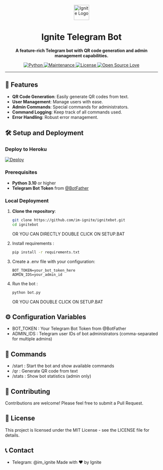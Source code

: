 <p align="center">
  <img src="https://github.com/user-attachments/assets/4e31464e-889c-4cdc-8728-c56b1843bf23" alt="Ignite Logo" width="50px">
</p>

<h1 align="center">
  <b>Ignite Telegram Bot</b>
</h1>

<p align="center">
  <b>A feature-rich Telegram bot with QR code generation and admin management capabilities.</b>
</p>

<p align="center">
  <a href="https://www.python.org/">
    <img src="https://img.shields.io/badge/Python-v3.10-blue" alt="Python">
  </a>
  <a href="https://github.com/im-ignite/ignitebot/graphs/commit-activity">
    <img src="https://img.shields.io/badge/Maintained%3F-yes-green.svg" alt="Maintenance">
  </a>
  <a href="LICENSE">
    <img src="https://img.shields.io/badge/License-MIT-blue" alt="License">
  </a>
  <a href="https://github.com/im-ignite/ignitebot">
    <img src="https://badges.frapsoft.com/os/v2/open-source.svg?v=103" alt="Open Source Love">
  </a>
</p>

---

## 🚀 Features
- **QR Code Generation**: Easily generate QR codes from text.
- **User Management**: Manage users with ease.
- **Admin Commands**: Special commands for administrators.
- **Command Logging**: Keep track of all commands used.
- **Error Handling**: Robust error management.

## 🛠️ Setup and Deployment

### Deploy to Heroku
[![Deploy](https://www.herokucdn.com/deploy/button.svg)](https://heroku.com/deploy?template=https://github.com/im-ignite/ignitebot)

### Prerequisites
- **Python 3.10** or higher
- **Telegram Bot Token** from [@BotFather](https://t.me/BotFather)

### Local Deployment
1. **Clone the repository**:
   ```bash
   git clone https://github.com/im-ignite/ignitebot.git
   cd ignitebot
   ```
   OR YOU CAN DIRECTLY  DOUBLE CLICK ON SETUP.BAT
2. Install requirements :
   
   ```bash
   pip install -r requirements.txt
    ```
3. Create a .env file with your configuration:
   
   ```env
   BOT_TOKEN=your_bot_token_here
   ADMIN_IDS=your_admin_id
    ```
4. Run the bot :
   
   ```bash
   python bot.py
    ```
   OR YOU CAN DOUBLE CLICK ON SETUP.BAT
## ⚙️ Configuration Variables
- BOT_TOKEN : Your Telegram Bot Token from @BotFather
- ADMIN_IDS : Telegram user IDs of bot administrators (comma-separated for multiple admins)
## 📜 Commands
- /start : Start the bot and show available commands
- /qr : Generate QR code from text
- /stats : Show bot statistics (admin only)
## 🤝 Contributing
Contributions are welcome! Please feel free to submit a Pull Request.

## 📄 License
This project is licensed under the MIT License - see the LICENSE file for details.

## 📞 Contact
- Telegram: @im_ignite
Made with ❤️ by Ignite
